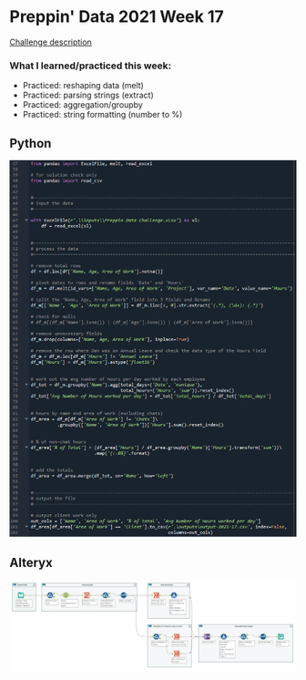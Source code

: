 # Preppin' Data 2021 Week 17

[Challenge description](https://preppindata.blogspot.com/2021/04/week-17-timesheet-checks.html)

### What I learned/practiced this week:
* Practiced: reshaping data (melt)
* Practiced: parsing strings (extract)
* Practiced: aggregation/groupby
* Practiced: string formatting (number to %)

## Python
<a href="preppin-data-2021-17.py">
<img src="img-python-code-2021-17.png?raw=true" alt="Python code">
</a>

## Alteryx
<a href="preppin-data-2021-17.yxzp">
<img src="img-alteryx-2021-17.png?raw=true" alt="Alteryx workflow">
</a>
